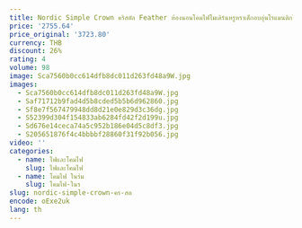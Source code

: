 ```yaml
---
title: Nordic Simple Crown คริสตัล Feather ห้องนอนโคมไฟโมเดิร์นหรูหราเด็กอบอุ่นโรแมนติกโคมไฟ
price: '2755.64'
price_original: '3723.80'
currency: THB
discount: 26%
rating: 4
volume: 98
image: Sca7560b0cc614dfb8dc011d263fd48a9W.jpg
images:
  - Sca7560b0cc614dfb8dc011d263fd48a9W.jpg
  - Saf71712b9fad4d5b8cded5b5b6d962860.jpg
  - Sf8e7f567479948dd8d21e0e829d3c36dg.jpg
  - S52399d304f154833ab6284fd42f2d199u.jpg
  - Sd676e14ceca74a5c952b186e04d5c8df3.jpg
  - S205651876f4c4bbbbf28860f31f92b056.jpg
video: ''
categories:
  - name: ไฟและโคมไฟ
    slug: ไฟและโคมไฟ
  - name: โคมไฟ ในร่ม
    slug: โคมไฟ-ในร
slug: nordic-simple-crown-คร-สต
encode: oExe2uk
lang: th
---
```

  